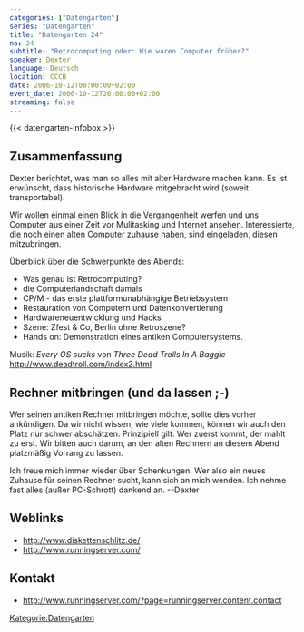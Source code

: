 ```yaml
---
categories: ["Datengarten"]
series: "Datengarten"
title: "Datengarten 24"
no: 24
subtitle: "Retrocomputing oder: Wie waren Computer früher?"
speaker: Dexter
language: Deutsch
location: CCCB
date: 2006-10-12T00:00:00+02:00
event_date: 2006-10-12T20:00:00+02:00
streaming: false
---
```

{{< datengarten-infobox >}}

Zusammenfassung
---------------

Dexter berichtet, was man so alles mit alter Hardware machen kann. Es
ist erwünscht, dass historische Hardware mitgebracht wird (soweit
transportabel).

Wir wollen einmal einen Blick in die Vergangenheit werfen und uns
Computer aus einer Zeit vor Mulitasking und Internet ansehen.
Interessierte, die noch einen alten Computer zuhause haben, sind
eingeladen, diesen mitzubringen.

Überblick über die Schwerpunkte des Abends:

-   Was genau ist Retrocomputing?
-   die Computerlandschaft damals
-   CP/M - das erste plattformunabhängige Betriebsystem
-   Restauration von Computern und Datenkonvertierung
-   Hardwareneuentwicklung und Hacks
-   Szene: Zfest & Co, Berlin ohne Retroszene?
-   Hands on: Demonstration eines antiken Computersystems.

Musik: *Every OS sucks* von *Three Dead Trolls In A Baggie*
<http://www.deadtroll.com/index2.html>

Rechner mitbringen (und da lassen ;-)
-------------------------------------

Wer seinen antiken Rechner mitbringen möchte, sollte dies vorher
ankündigen. Da wir nicht wissen, wie viele kommen, können wir auch den
Platz nur schwer abschätzen. Prinzipiell gilt: Wer zuerst kommt, der
mahlt zu erst. Wir bitten auch darum, an den alten Rechnern an diesem
Abend platzmäßig Vorrang zu lassen.

Ich freue mich immer wieder über Schenkungen. Wer also ein neues Zuhause
für seinen Rechner sucht, kann sich an mich wenden. Ich nehme fast alles
(außer PC-Schrott) dankend an. --Dexter

Weblinks
--------

-   <http://www.diskettenschlitz.de/>
-   <http://www.runningserver.com/>

Kontakt
-------

-   <http://www.runningserver.com/?page=runningserver.content.contact>

<Kategorie:Datengarten>
